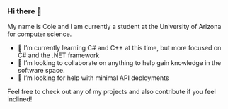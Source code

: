 ### Hi there 👋

My name is Cole and I am currently a student at the University of Arizona for computer science. 

- 🌱 I’m currently learning C# and C++ at this time, but more focused on C# and the .NET framework
- 👯 I’m looking to collaborate on anything to help gain knowledge in the software space.
- 🤔 I’m looking for help with minimal API deployments

Feel free to check out any of my projects and also contribute if you feel inclined!

<!--
**Cole-Z/Cole-Z** is a ✨ _special_ ✨ repository because its `README.md` (this file) appears on your GitHub profile.

Here are some ideas to get you started:

- 🔭 I’m currently working on ...
- 🌱 I’m currently learning ...
- 👯 I’m looking to collaborate on ...
- 🤔 I’m looking for help with ...
- 💬 Ask me about ...
- 📫 How to reach me: ...
- 😄 Pronouns: ...
- ⚡ Fun fact: ...
-->
